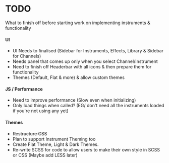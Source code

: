 TODO
====

What to finish off before starting work on implementing instruments & functionality



#### UI

* UI Needs to finalised (Sidebar for Instruments, Effects, Library & Sidebar for Channels)
* Needs panel that comes up only when you select Channel/Instrument
* Need to finish off Headerbar with all icons & then prepare them for functionality
* Themes (Default, Flat & more) & allow custom themes

#### JS / Performance

* Need to improve performance (Slow even when initializing)
* Only load things when called? (EG/ don't need all the instruments loaded if you're not using any yet)

#### Themes

* ~~Restructure CSS~~
* Plan to support Instrument Theming too
* Create Flat Theme, Light & Dark Themes.
* Re-write SCSS for code to allow users to make their own style in SCSS or CSS (Maybe add LESS later)
